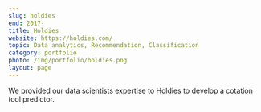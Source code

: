 ```yaml
---
slug: holdies
end: 2017-
title: Holdies
website: https://holdies.com/
topic: Data analytics, Recommendation, Classification
category: portfolio
photo: /img/portfolio/holdies.png
layout: page
---
```

We provided our data scientists expertise to [Holdies]({{page.website}}) to develop a cotation tool predictor.
